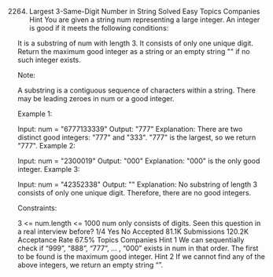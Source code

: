 2264. Largest 3-Same-Digit Number in String
      Solved
      Easy
      Topics
      Companies
      Hint
      You are given a string num representing a large integer. An integer is good if it meets the following conditions:

It is a substring of num with length 3.
It consists of only one unique digit.
Return the maximum good integer as a string or an empty string "" if no such integer exists.

Note:

A substring is a contiguous sequence of characters within a string.
There may be leading zeroes in num or a good integer.

Example 1:

Input: num = "6777133339"
Output: "777"
Explanation: There are two distinct good integers: "777" and "333".
"777" is the largest, so we return "777".
Example 2:

Input: num = "2300019"
Output: "000"
Explanation: "000" is the only good integer.
Example 3:

Input: num = "42352338"
Output: ""
Explanation: No substring of length 3 consists of only one unique digit. Therefore, there are no good integers.

Constraints:

3 <= num.length <= 1000
num only consists of digits.
Seen this question in a real interview before?
1/4
Yes
No
Accepted
81.1K
Submissions
120.2K
Acceptance Rate
67.5%
Topics
Companies
Hint 1
We can sequentially check if “999”, “888”, “777”, … , “000” exists in num in that order. The first to be found is the maximum good integer.
Hint 2
If we cannot find any of the above integers, we return an empty string “”.
